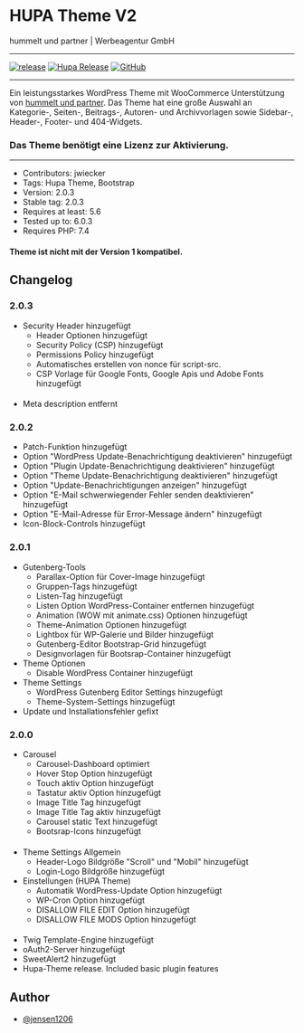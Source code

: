 # HUPA Theme V2
hummelt und partner | Werbeagentur GmbH
***

[![release](https://img.shields.io/github/v/release/team-hummelt/starter-theme-v2)](https://github.com/team-hummelt/starter-theme-v2)
[![Hupa Release](https://img.shields.io/github/release-date/team-hummelt/starter-theme-v2)](https://github.com/team-hummelt/starter-theme-v2/releases/latest)
[![GitHub](https://img.shields.io/github/license/team-hummelt/starter-theme-v2)](https://github.com/team-hummelt/starter-theme-v2/blob/master/LICENSE.txt)
***

Ein leistungsstarkes WordPress Theme mit WooCommerce Unterstützung von 
<a href ="https://www.hummelt-werbeagentur.de/">hummelt und partner</a>. 
Das Theme hat eine große Auswahl an Kategorie-, Seiten-, Beitrags-, Autoren- und Archivvorlagen sowie Sidebar-, 
Header-, Footer- und 404-Widgets.
### Das Theme benötigt eine Lizenz zur Aktivierung.

***
* Contributors: jwiecker
* Tags: Hupa Theme, Bootstrap
* Version: 2.0.3
* Stable tag: 2.0.3
* Requires at least: 5.6
* Tested up to: 6.0.3
* Requires PHP: 7.4

#### Theme ist nicht mit der Version 1 kompatibel.

## Changelog
### 2.0.3
- Security Header hinzugefügt
  - Header Optionen hinzugefügt
  - Security Policy (CSP) hinzugefügt
  - Permissions Policy hinzugefügt
  - Automatisches erstellen von nonce für script-src.
  - CSP Vorlage für Google Fonts, Google Apis und Adobe Fonts hinzugefügt
####
- Meta description entfernt

### 2.0.2
- Patch-Funktion hinzugefügt
- Option "WordPress Update-Benachrichtigung deaktivieren" hinzugefügt
- Option "Plugin Update-Benachrichtigung deaktivieren" hinzugefügt
- Option "Theme Update-Benachrichtigung deaktivieren" hinzugefügt
- Option "Update-Benachrichtigungen anzeigen" hinzugefügt
- Option "E-Mail schwerwiegender Fehler senden deaktivieren" hinzugefügt
- Option "E-Mail-Adresse für Error-Message ändern" hinzugefügt
- Icon-Block-Controls hinzugefügt 

### 2.0.1
- Gutenberg-Tools
    - Parallax-Option für Cover-Image hinzugefügt
    - Gruppen-Tags hinzugefügt
    - Listen-Tag hinzugefügt
    - Listen Option WordPress-Container entfernen hinzugefügt
    - Animation (WOW mit animate.css) Optionen hinzugefügt
    - Theme-Animation Optionen hinzugefügt
    - Lightbox für WP-Galerie und Bilder hinzugefügt
    - Gutenberg-Editor Bootstrap-Grid hinzugefügt
    - Designvorlagen für Bootsrap-Container hinzugefügt
- Theme Optionen
    - Disable WordPress Container hinzugefügt
- Theme Settings
    - WordPress Gutenberg Editor Settings hinzugefügt
    - Theme-System-Settings hinzugefügt
- Update und Installationsfehler gefixt
### 2.0.0
 - Carousel
   - Carousel-Dashboard optimiert 
   - Hover Stop Option hinzugefügt
   - Touch aktiv Option hinzugefügt
   - Tastatur aktiv Option hinzugefügt
   - Image Title Tag hinzugefügt
   - Image Title Tag aktiv hinzugefügt
   - Carousel static Text hinzugefügt
   - Bootsrap-Icons hinzugefügt
####
- Theme Settings Allgemein
   - Header-Logo Bildgröße "Scroll" und "Mobil" hinzugefügt
   - Login-Logo Bildgröße hinzugefügt
- Einstellungen (HUPA Theme)
  - Automatik WordPress-Update Option hinzugefügt
  - WP-Cron Option hinzugefügt
  - DISALLOW FILE EDIT Option hinzugefügt
  - DISALLOW FILE MODS Option hinzugefügt
####
 - Twig Template-Engine hinzugefügt
 - oAuth2-Server hinzugefügt 
 - SweetAlert2 hinzugefügt  
 - Hupa-Theme release. Included basic plugin features


## Author
- [@jensen1206](https://github.com/jensen1206)